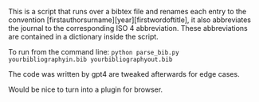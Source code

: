 This is a script that runs over a bibtex file and renames each entry to the convention [firstauthorsurname][year][firstwordoftitle], it also abbreviates the journal to the corresponding ISO 4 abbreviation. These abbreviations are contained in a dictionary inside the script.

To run from the command line: `python parse_bib.py yourbibliographyin.bib yourbibliographyout.bib`

The code was written by gpt4 are tweaked afterwards for edge cases. 

Would be nice to turn into a plugin for browser.